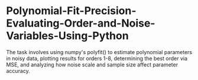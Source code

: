 # Polynomial-Fit-Precision-Evaluating-Order-and-Noise-Variables-Using-Python
The task involves using numpy's polyfit() to estimate polynomial parameters in noisy data, plotting results for orders 1-8, determining the best order via MSE, and analyzing how noise scale and sample size affect parameter accuracy.
